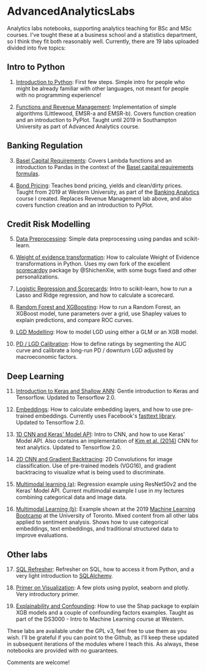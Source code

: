 # AdvancedAnalyticsLabs
Analytics labs notebooks, supporting analytics teaching for BSc and MSc courses. I've tought these at a business school and a statistics department, so I think they fit both reasonably well. Currently, there are 19 labs uploaded divided into five topics:

## Intro to Python

1. [Introduction to Python](notebooks/python/Lab_1_Introduction_to_Python.ipynb): First few steps. Simple intro for people who might be already familiar with other languages, not meant for people with no programming experience!

2. [Functions and Revenue Management](notebooks/python/Lab_2_Revenue_Management.ipynb): Implementation of simple algorithms (Littlewood, EMSR-a and EMSR-b). Covers function creation and an introduction to PyPlot. Taught until 2019 in Southampton University as part of Advanced Analytics course.

## Banking Regulation

3. [Basel Capital Requirements](notebooks/python/Lab_2_Capital_Requirements_and_Pandas.ipynb): Covers Lambda functions and an introduction to Pandas in the context of the [Basel capital requirements formulas](https://www.bis.org/bcbs/irbriskweight.pdf).

4. [Bond Pricing](notebooks/python/Lab_3_Bond_Pricing.ipynb): Teaches bond pricing, yields and clean/dirty prices. Taught from 2019 at Western University, as part of the [Banking Analytics](https://www.uwo.ca/stats/graduate/course-outlines/2021-22/FM9528A-2021.pdf) course I created. Replaces Revenue Management lab above, and also covers function creation and an introduction to PyPlot.

## Credit Risk Modelling

5. [Data Preprocessing](notebooks/python/Lab_4_Preprocessing.ipynb): Simple data preprocessing using pandas and scikit-learn.

6. [Weight of evidence transformation](notebooks/python/Lab_5_WoE.ipynb): How to calculate Weight of Evidence transformations in Python. Uses my own fork of the excellent [scorecardpy](https://github.com/ShichenXie/scorecardpy) package by @ShichenXie, with some bugs fixed and other personalizations.

7. [Logistic Regression and Scorecards](notebooks/python/Lab_6_Logistic_Regression_and_Scorecards.ipynb): Intro to scikit-learn, how to run a Lasso and Ridge regression, and how to calculate a scorecard.

8. [Random Forest and XGBoosting](notebooks/python/Lab_7_Ensembles_and_Error_Measures.ipynb): How to run a Random Forest, an XGBoost model, tune parameters over a grid, use Shapley values to explain predictions, and compare ROC curves.

9. [LGD Modelling](notebooks/python/Lab_LGD_Modelling.ipynb): How to model LGD using either a GLM or an XGB model.

10. [PD / LGD Calibration](notebooks/python/Extra_Lab_PD_Calibration.ipynb): How to define ratings by segmenting the AUC curve and calibrate a long-run PD / downturn LGD adjusted by macroeconomic factors.


## Deep Learning

11. [Introduction to Keras and Shallow ANN](notebooks/python/Lab_8_Keras_and_Shallow_Neural_Networks.ipynb): Gentle introduction to Keras and Tensorflow. Updated to Tensorflow 2.0.

12. [Embeddings](notebooks/python/Lab_8_Embeddings.ipynb): How to calculate embedding layers, and how to use pre-trained embeddings. Currently uses Facebook's [fasttext library](https://fasttext.cc/). Updated to Tensorflow 2.0.

13. [1D CNN and Keras' Model API](notebooks/python/Lab_9_ConvNets_for_Text_Analytics.ipynb): Intro to CNN, and how to use Keras' Model API. Also contains an implementation of [Kim et al. (2014)](https://arxiv.org/abs/1408.5882) CNN for text analytics. Updated to Tensorflow 2.0.

14. [2D CNN and Gradient Backtracing](notebooks/python/Lab_2D_Convolutions.ipynb): 2D Convolutions for image classification. Use of pre-trained models (VGG16), and gradient backtracing to visualize what is being used to discriminate.

15. [Multimodal learning (a)](notebooks/python/Multimodal_Learning_House_Prices.ipynb): Regression example using ResNet50v2 and the Keras' Model API. Current multimodal example I use in my lectures combining categorical data and image data.

16. [Multimodal Learning (b)](notebooks/python/Airlines.ipynb): Example shown at the 2019 [Machine Learning Bootcamp](http://www.fields.utoronto.ca/activities/19-20/bootcamp_ML_F) at the University of Toronto. Mixed content from all other labs applied to sentiment analysis. Shows how to use categorical embeddings, text embeddings, and traditional structured data to improve evaluations.

## Other labs

17. [SQL Refresher](notebooks/python/Lab_11_SQL_Connections.ipynb): Refresher on SQL, how to access it from Python, and a very light introduction to [SQLAlchemy](https://www.sqlalchemy.org/).

18. [Primer on Visualization](notebooks/python/Lab_12_Visualization_Primer.ipynb): A few plots using pyplot, seaborn and plotly. Very introductory primer.

19. [Explainability and Confounding](Lab_11_SHAP.ipynb): How to use the Shap package to explain XGB models and a couple of confounding factors examples. Taught as part of the DS3000 - Intro to Machine Learning course at Western.

These labs are available under the GPL v3, feel free to use them as you wish. I'll be grateful if you can point to the Github, as I'll keep these updated in subsequent iterations of the modules where I teach this. As always, these notebooks are provided with no guarantees.

Comments are welcome!
